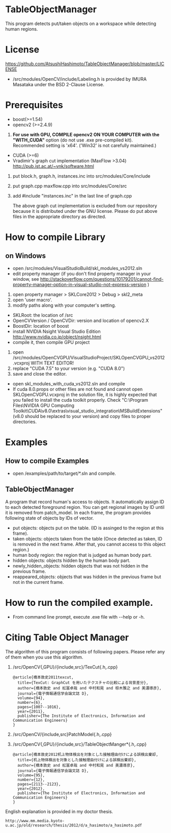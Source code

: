 # TableObjectManager
This program detects put/taken objects on a workspace while detecting human regions.

# License

https://github.com/AtsushiHashimoto/TableObjectManager/blob/master/LICENSE

- /src/modules/OpenCV/include/Labeling.h is provided by IMURA Masataka under the BSD 2-Clause License.

# Prerequisites
- boost(>=1.54)
- opencv2 (>=2.4.9)
 1. **For use with GPU, COMPILE opencv2 ON YOUR COMPUTER with the "WITH_CUDA"** option (do not use .exe pre-compiled kit). Recommended setting is 'x64'. ('Win32' is not carefully maintained.) 
- CUDA (>=6)
- Vradimir's graph cut implementation (MaxFlow >3.04) http://pub.ist.ac.at/~vnk/software.html
 1. put block.h, graph.h, instances.inc into src/modules/Core/include
 2. put graph.cpp maxflow.cpp into src/modules/Core/src
 3. add #include "instances.inc" in the last line of graph.cpp
 
    The above graph cut implementation is excluded from our repository because it is distributed under the GNU license.
    Please do put above files in the appropriate directory as directed.

# How to compile Library
## on Windows
- open /src/modules/VisualStudioBuild/skl_modules_vs2012.sln
- edit property manager (if you don't find property manager in your window, see http://stackoverflow.com/questions/10179201/cannot-find-property-manager-option-in-visual-studio-not-express-version )
 1. open property manager > SKLCore2012 > Debug > skl2_meta
 2. open 'user macro'.
 3. modify paths along with your computer's setting.
  - SKLRoot: the location of /src
  - OpenCVVersion / OpenCVDir: version and location of opencv2.X
  - BoostDir: location of boost
- install NVIDIA Nsight Visual Studio Edition
 http://www.nvidia.co.jp/object/nsight.html 
- compile it, then compile GPU project
 1. open /src/modules/OpenCVGPU/VisualStudioProject/SKLOpenCVGPU_vs2012.vcxproj WITH TEXT EDITOR! 
 2. replace "CUDA 7.5" to your version (e.g. "CUDA 8.0")
 3. save and close the editor.
- open skl_modules_with_cuda_vs2012.sln and compile
 - If cuda 8.0.props or other files are not found and cannot open SKLOpenCVGPU.vcxproj in the solution file, it is highly expected that you failed to install the cuda toolkit properly. Check "C:\Program Files\NVIDIA GPU Computing Toolkit\CUDA\v8.0\extras\visual_studio_integration\MSBuildExtensions" (v8.0 should be replaced to your version) and copy files to proper directories.

# Examples
## How to compile Examples
- open /examples/path/to/target/*.sln and compile.

## TableObjectManager
A program that record human's access to objects. It automatically assign ID to each detected foreground region. You can get regional images by ID until it is removed from patch_model. In each frame, the program provides following state of objects by IDs of vector.

- put objects: objects put on the table. (ID is assinged to the region at this frame).
- taken objects: objects taken from the table (Once detected as taken, ID is removed in the next frame. After that, you cannot access to this object region.)
- human body region: the region that is judged as human body part.
- hidden objects: objects hidden by the human body part. 
- newly_hidden_objects: hidden objects that was not hidden in the previous frame.
- reappeared_objects: objects that was hidden in the previous frame but not in the current frame.

# How to run the compiled example.
- From command line prompt, execute .exe file with --help or -h.

# Citing Table Object Manager
The algorithm of this program consists of following papers. Please refer any of them when you use this algorithm.

1. /src/OpenCV{,GPU}/{include,src}/TexCut{.h,.cpp}

    ```
    @article{橋本敦史2011texcut,
      title={TexCut: GraphCut を用いたテクスチャの比較による背景差分},
      author={橋本敦史 and 舩冨卓哉 and 中村和晃 and 椋木雅之 and 美濃導彦},
      journal={電子情報通信学会論文誌 D},
      volume={94},
      number={6},
      pages={1007--1016},
      year={2011},
      publisher={The Institute of Electronics, Information and Communication Engineers}
    }
    ```

2. /src/OpenCV/{include,src}PatchModel{.h,.cpp}
3. /src/OpenCV{,GPU}/{include,src}/TableObjectManger\*{.h,.cpp}

    ```
    @article{橋本敦史2012机上物体検出を対象とした接触理由付けによる誤検出棄却,
      title={机上物体検出を対象とした接触理由付けによる誤検出棄却},
      author={橋本敦史 and 舩冨卓哉 and 中村和晃 and 美濃導彦},
      journal={電子情報通信学会論文誌 D},
      volume={95},
      number={12},
      pages={2113--2123},
      year={2012},
      publisher={The Institute of Electronics, Information and Communication Engineers}
    }
    ```
    
English explanation is provided in my doctor thesis.

    http://www.mm.media.kyoto-u.ac.jp/old/research/thesis/2012/d/a_hasimoto/a_hasimoto.pdf

